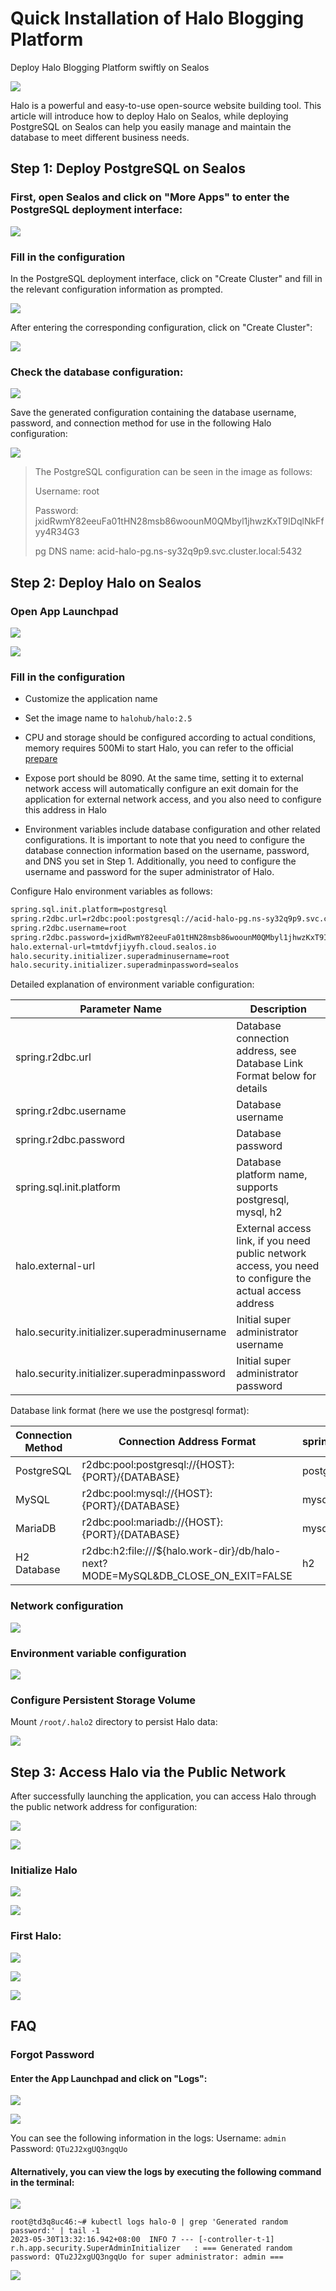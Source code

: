 # Quick Installation of Halo Blogging Platform

Deploy Halo Blogging Platform swiftly on Sealos

![](./images/img-1.png)

Halo is a powerful and easy-to-use open-source website building tool. 
This article will introduce how to deploy Halo on Sealos, while deploying PostgreSQL on Sealos can help you easily manage and maintain the database to meet different business needs.

## Step 1: Deploy PostgreSQL on Sealos

### First, open Sealos and click on "More Apps" to enter the PostgreSQL deployment interface:

![](./images/img-2.png)

### Fill in the configuration

In the PostgreSQL deployment interface, click on "Create Cluster" and fill in the relevant configuration information as prompted.

![](./images/img-3.png)

After entering the corresponding configuration, click on "Create Cluster":

![](./images/img-4.png)

### Check the database configuration:

![](./images/img-5.png)

Save the generated configuration containing the database username, password, and connection method for use in the following Halo configuration:

![](./images/img-6.png)

> The PostgreSQL configuration can be seen in the image as follows:
>
> Username: root
>
> Password: jxidRwmY82eeuFa01tHN28msb86woounM0QMbyl1jhwzKxT9IDqlNkFfyy4R34G3 
>
> pg DNS name: acid-halo-pg.ns-sy32q9p9.svc.cluster.local:5432

## Step 2: Deploy Halo on Sealos

### Open App Launchpad

![](./images/img-7.png)

![](./images/img-8.png)

### Fill in the configuration

- Customize the application name

- Set the image name to `halohub/halo:2.5`

- CPU and storage should be configured according to actual conditions, memory requires 500Mi to start Halo, you can refer to the official [prepare](https://docs.halo.run/getting-started/prepare) 

- Expose port should be 8090. At the same time, setting it to external network access will automatically configure an exit domain for the application for external network access, and you also need to configure this address in Halo

- Environment variables include database configuration and other related configurations. It is important to note that you need to configure the database connection information based on the username, password, and DNS you set in Step 1. Additionally, you need to configure the username and password for the super administrator of Halo.

Configure Halo environment variables as follows:

```Bash
spring.sql.init.platform=postgresql
spring.r2dbc.url=r2dbc:pool:postgresql://acid-halo-pg.ns-sy32q9p9.svc.cluster.local:5432/halo
spring.r2dbc.username=root
spring.r2dbc.password=jxidRwmY82eeuFa01tHN28msb86woounM0QMbyl1jhwzKxT9IDqlNkFfyy4R34G3
halo.external-url=tmtdvfjiyyfh.cloud.sealos.io
halo.security.initializer.superadminusername=root
halo.security.initializer.superadminpassword=sealos
```

Detailed explanation of environment variable configuration:

| Parameter Name                                 | Description                                                                                              |
|------------------------------------------------|----------------------------------------------------------------------------------------------------------|
| spring.r2dbc.url                               | Database connection address, see Database Link Format below for details                                  |
| spring.r2dbc.username                          | Database username                                                                                        |
| spring.r2dbc.password                          | Database password                                                                                        |
| spring.sql.init.platform                       | Database platform name, supports postgresql, mysql, h2                                                   |
| halo.external-url                              | External access link, if you need public network access, you need to configure the actual access address |
| halo.security.initializer.superadminusername   | Initial super administrator username                                                                     |
| halo.security.initializer.superadminpassword   | Initial super administrator password                                                                     |

Database link format (here we use the postgresql format):

| Connection Method  | Connection Address Format                                                        | spring.sql.init.platform   |
|--------------------|----------------------------------------------------------------------------------|----------------------------|
| PostgreSQL         | r2dbc:pool:postgresql://{HOST}:{PORT}/{DATABASE}                                 | postgresql                 |
| MySQL              | r2dbc:pool:mysql://{HOST}:{PORT}/{DATABASE}                                      | mysql                      |
| MariaDB            | r2dbc:pool:mariadb://{HOST}:{PORT}/{DATABASE}                                    | mysql                      |
| H2 Database        | r2dbc:h2:file:///${halo.work-dir}/db/halo-next?MODE=MySQL&DB_CLOSE_ON_EXIT=FALSE | h2                         |

### Network configuration

![](./images/img-9.png)

### Environment variable configuration

![](./images/img-10.png)

### Configure Persistent Storage Volume

Mount `/root/.halo2` directory to persist Halo data:

![](./images/img-11.png)

## Step 3: Access Halo via the Public Network

After successfully launching the application, you can access Halo through the public network address for configuration:

![](./images/img-12.png)

![](./images/img-13.png)

### **Initialize Halo**

![](./images/img-14.png)

![](./images/img-15.png)

### **First Halo:**

![](./images/img-16.png)

![](./images/img-17.png)

![](./images/img-18.png)

## FAQ

### Forgot Password

#### Enter the App Launchpad and click on "Logs":

![](./images/img-19.png)

![](./images/img-20.png)

You can see the following information in the logs: Username: `admin` Password: `QTu2J2xgUQ3ngqUo`

#### Alternatively, you can view the logs by executing the following command in the terminal:

![](./images/img-21.png)

```
root@td3q8uc46:~# kubectl logs halo-0 | grep 'Generated random password:' | tail -1
2023-05-30T13:32:16.942+08:00  INFO 7 --- [-controller-t-1] r.h.app.security.SuperAdminInitializer   : === Generated random password: QTu2J2xgUQ3ngqUo for super administrator: admin ===
```

![](./images/img-22.png)